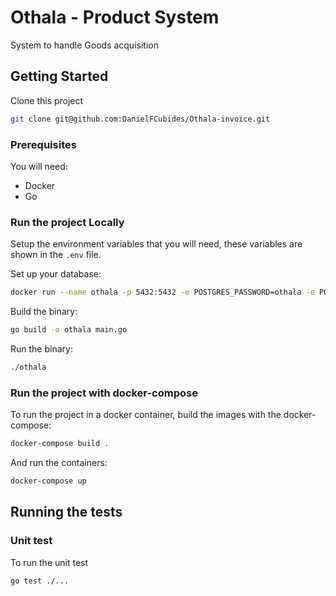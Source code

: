 # Othala - Product System
System to handle Goods acquisition

## Getting Started

Clone this project 

```sh
git clone git@github.com:DanielFCubides/Othala-invoice.git
```

### Prerequisites

You will need:
- Docker
- Go 


### Run the project Locally
Setup the environment variables that you will need, these variables are shown in the `.env` file.

Set up your database:

```sh
docker run --name othala -p 5432:5432 -e POSTGRES_PASSWORD=othala -e POSTGRES_USER=othala -e POSTGRES_DB=othala -d postgres
```
  
  
Build the binary:  

```sh
go build -o othala main.go
```

Run the binary:  
```sh
./othala
```

### Run the project with docker-compose

To run the project in a docker container, build the images with the docker-compose:

```sh
docker-compose build .
```

And run the containers:

```sh
docker-compose up 
```

## Running the tests

### Unit test

To run the unit test

```sh
go test ./...
```

